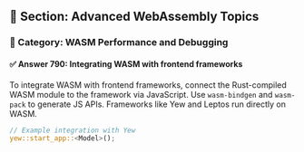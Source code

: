 ## 📘 Section: Advanced WebAssembly Topics  
### 🔹 Category: WASM Performance and Debugging  
#### ✅ Answer 790: Integrating WASM with frontend frameworks

To integrate WASM with frontend frameworks, connect the Rust-compiled WASM module to the framework via JavaScript. Use `wasm-bindgen` and `wasm-pack` to generate JS APIs. Frameworks like Yew and Leptos run directly on WASM.

```rust
// Example integration with Yew
yew::start_app::<Model>();
```
